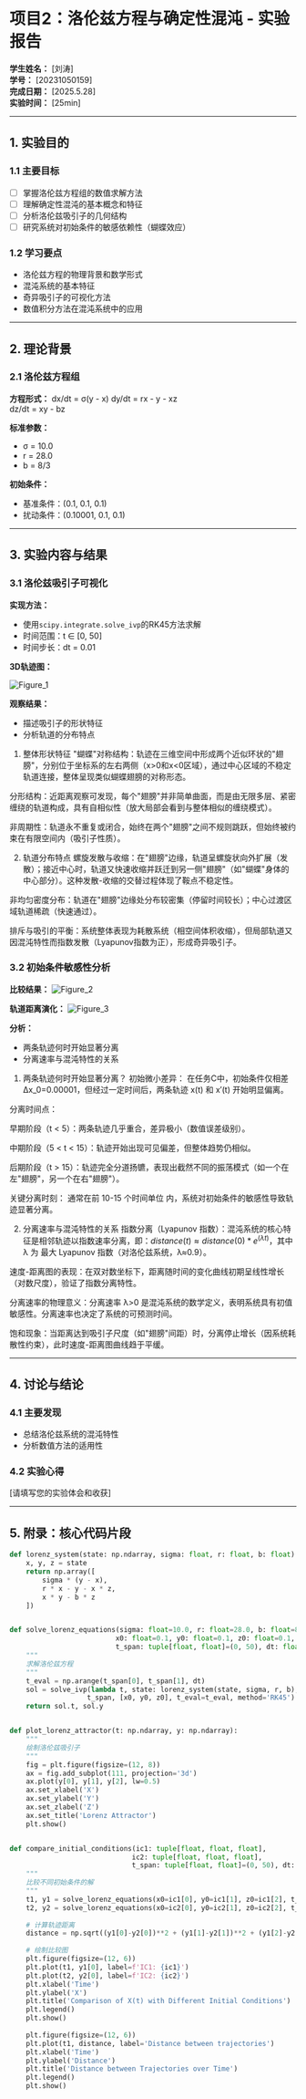 # 项目2：洛伦兹方程与确定性混沌 - 实验报告

**学生姓名：** [刘涛]  
**学号：** [20231050159]  
**完成日期：** [2025.5.28]  
**实验时间：** [25min]

---

## 1. 实验目的

### 1.1 主要目标
- [ ] 掌握洛伦兹方程组的数值求解方法
- [ ] 理解确定性混沌的基本概念和特征
- [ ] 分析洛伦兹吸引子的几何结构
- [ ] 研究系统对初始条件的敏感依赖性（蝴蝶效应）

### 1.2 学习要点
- 洛伦兹方程的物理背景和数学形式
- 混沌系统的基本特征
- 奇异吸引子的可视化方法
- 数值积分方法在混沌系统中的应用

---

## 2. 理论背景

### 2.1 洛伦兹方程组

**方程形式：**
dx/dt = σ(y - x)
dy/dt = rx - y - xz  
dz/dt = xy - bz


**标准参数：**
- σ = 10.0
- r = 28.0
- b = 8/3

**初始条件：**
- 基准条件：(0.1, 0.1, 0.1)
- 扰动条件：(0.10001, 0.1, 0.1)

---

## 3. 实验内容与结果

### 3.1 洛伦兹吸引子可视化

**实现方法：**
- 使用`scipy.integrate.solve_ivp`的RK45方法求解
- 时间范围：t ∈ [0, 50]
- 时间步长：dt = 0.01

**3D轨迹图：**

![Figure_1](https://github.com/user-attachments/assets/4b648b8c-3781-4e8f-8fc5-1dc9386d53d2)

**观察结果：**
- 描述吸引子的形状特征
- 分析轨道的分布特点

1. 整体形状特征
"蝴蝶"对称结构：轨迹在三维空间中形成两个近似环状的"翅膀"，分别位于坐标系的左右两侧（x>0和x<0区域），通过中心区域的不稳定轨道连接，整体呈现类似蝴蝶翅膀的对称形态。

分形结构：近距离观察可发现，每个"翅膀"并非简单曲面，而是由无限多层、紧密缠绕的轨道构成，具有自相似性（放大局部会看到与整体相似的缠绕模式）。

非周期性：轨道永不重复或闭合，始终在两个"翅膀"之间不规则跳跃，但始终被约束在有限空间内（吸引子性质）。

2. 轨道分布特点
螺旋发散与收缩：在"翅膀"边缘，轨道呈螺旋状向外扩展（发散）；接近中心时，轨道又快速收缩并跃迁到另一侧"翅膀"（如"蝴蝶"身体的中心部分）。这种发散-收缩的交替过程体现了鞍点不稳定性。

非均匀密度分布：轨道在"翅膀"边缘处分布较密集（停留时间较长）；中心过渡区域轨道稀疏（快速通过）。

排斥与吸引的平衡：系统整体表现为耗散系统（相空间体积收缩），但局部轨道又因混沌特性而指数发散（Lyapunov指数为正），形成奇异吸引子。

### 3.2 初始条件敏感性分析

**比较结果：**
![Figure_2](https://github.com/user-attachments/assets/30fb8e78-e7ba-4ec9-a1b2-ddb5ca71afc3)


**轨道距离演化：**
![Figure_3](https://github.com/user-attachments/assets/a9468613-3450-4bb2-8480-86b7f9750145)


**分析：**
- 两条轨迹何时开始显著分离
- 分离速率与混沌特性的关系

1. 两条轨迹何时开始显著分离？
初始微小差异：
在任务C中，初始条件仅相差 Δx_0=0.00001，但经过一定时间后，两条轨迹 x(t) 和 x′(t) 开始明显偏离。

分离时间点：

早期阶段（t < 5）：两条轨迹几乎重合，差异极小（数值误差级别）。

中期阶段（5 < t < 15）：轨迹开始出现可见偏差，但整体趋势仍相似。

后期阶段（t > 15）：轨迹完全分道扬镳，表现出截然不同的振荡模式（如一个在左"翅膀"，另一个在右"翅膀"）。

关键分离时刻：
通常在前 10-15 个时间单位 内，系统对初始条件的敏感性导致轨迹显著分离。

2. 分离速率与混沌特性的关系
指数分离（Lyapunov 指数）：混沌系统的核心特征是相邻轨迹以指数速率分离，即：$distance(t)≈distance(0)*e^(λt)$，其中 λ 为 最大 Lyapunov 指数（对洛伦兹系统，λ≈0.9）。

速度-距离图的表现：在双对数坐标下，距离随时间的变化曲线初期呈线性增长（对数尺度），验证了指数分离特性。

分离速率的物理意义：分离速率 λ>0 是混沌系统的数学定义，表明系统具有初值敏感性。分离速率也决定了系统的可预测时间。

饱和现象：当距离达到吸引子尺度（如"翅膀"间距）时，分离停止增长（因系统耗散性约束），此时速度-距离图曲线趋于平缓。

---

## 4. 讨论与结论

### 4.1 主要发现
- 总结洛伦兹系统的混沌特性
- 分析数值方法的适用性

### 4.2 实验心得
[请填写您的实验体会和收获]

---

## 5. 附录：核心代码片段

```python
def lorenz_system(state: np.ndarray, sigma: float, r: float, b: float) -> np.ndarray:
    x, y, z = state
    return np.array([
        sigma * (y - x),
        r * x - y - x * z,
        x * y - b * z
    ])


def solve_lorenz_equations(sigma: float=10.0, r: float=28.0, b: float=8/3,
                          x0: float=0.1, y0: float=0.1, z0: float=0.1,
                          t_span: tuple[float, float]=(0, 50), dt: float=0.01):
    """
    求解洛伦兹方程
    """
    t_eval = np.arange(t_span[0], t_span[1], dt)
    sol = solve_ivp(lambda t, state: lorenz_system(state, sigma, r, b), 
                   t_span, [x0, y0, z0], t_eval=t_eval, method='RK45')
    return sol.t, sol.y


def plot_lorenz_attractor(t: np.ndarray, y: np.ndarray):
    """
    绘制洛伦兹吸引子
    """
    fig = plt.figure(figsize=(12, 8))
    ax = fig.add_subplot(111, projection='3d')
    ax.plot(y[0], y[1], y[2], lw=0.5)
    ax.set_xlabel('X')
    ax.set_ylabel('Y')
    ax.set_zlabel('Z')
    ax.set_title('Lorenz Attractor')
    plt.show()


def compare_initial_conditions(ic1: tuple[float, float, float], 
                              ic2: tuple[float, float, float], 
                              t_span: tuple[float, float]=(0, 50), dt: float=0.01):
    """
    比较不同初始条件的解
    """
    t1, y1 = solve_lorenz_equations(x0=ic1[0], y0=ic1[1], z0=ic1[2], t_span=t_span, dt=dt)
    t2, y2 = solve_lorenz_equations(x0=ic2[0], y0=ic2[1], z0=ic2[2], t_span=t_span, dt=dt)
    
    # 计算轨迹距离
    distance = np.sqrt((y1[0]-y2[0])**2 + (y1[1]-y2[1])**2 + (y1[2]-y2[2])**2)
    
    # 绘制比较图
    plt.figure(figsize=(12, 6))
    plt.plot(t1, y1[0], label=f'IC1: {ic1}')
    plt.plot(t2, y2[0], label=f'IC2: {ic2}')
    plt.xlabel('Time')
    plt.ylabel('X')
    plt.title('Comparison of X(t) with Different Initial Conditions')
    plt.legend()
    plt.show()
    
    plt.figure(figsize=(12, 6))
    plt.plot(t1, distance, label='Distance between trajectories')
    plt.xlabel('Time')
    plt.ylabel('Distance')
    plt.title('Distance between Trajectories over Time')
    plt.legend()
    plt.show()
```
